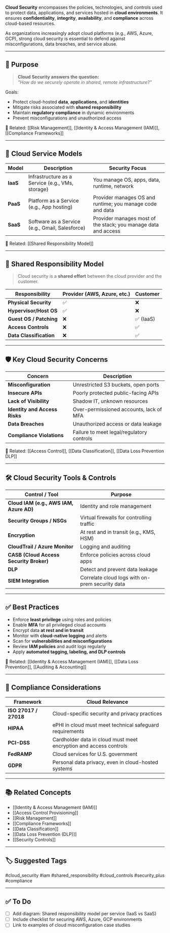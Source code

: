 **Cloud Security** encompasses the policies, technologies, and controls used to protect data, applications, and services hosted in **cloud environments**. It ensures **confidentiality**, **integrity**, **availability**, and **compliance** across cloud-based resources.

As organizations increasingly adopt cloud platforms (e.g., AWS, Azure, GCP), strong cloud security is essential to defend against misconfigurations, data breaches, and service abuse.

---

## 🎯 Purpose

> **Cloud Security answers the question:**  
> _"How do we securely operate in shared, remote infrastructure?"_

Goals:
- Protect cloud-hosted **data**, **applications**, and **identities**
- Mitigate risks associated with **shared responsibility**
- Maintain **regulatory compliance** in dynamic environments
- Prevent misconfigurations and unauthorized access

📎 Related: [[Risk Management]], [[Identity & Access Management (IAM)]], [[Compliance Frameworks]]

---

## 🧱 Cloud Service Models

| Model      | Description                                      | Security Focus                                      |
|------------|--------------------------------------------------|-----------------------------------------------------|
| **IaaS**    | Infrastructure as a Service (e.g., VMs, storage) | You manage OS, apps, data, runtime, network         |
| **PaaS**    | Platform as a Service (e.g., App hosting)        | Provider manages OS and runtime; you manage code and data |
| **SaaS**    | Software as a Service (e.g., Gmail, Salesforce)  | Provider manages most of the stack; you manage data and access |

📎 Related: [[Shared Responsibility Model]]

---

## 🧩 Shared Responsibility Model

> Cloud security is a **shared effort** between the cloud provider and the customer.

| Responsibility         | Provider (AWS, Azure, etc.) | Customer                         |
|------------------------|-----------------------------|----------------------------------|
| **Physical Security**   | ✅                          | ❌                               |
| **Hypervisor/Host OS**  | ✅                          | ❌                               |
| **Guest OS / Patching** | ❌                          | ✅ (IaaS)                        |
| **Access Controls**     | ❌                          | ✅                               |
| **Data Classification** | ❌                          | ✅                               |

---

## 🛡 Key Cloud Security Concerns

| Concern                    | Description                                           |
|----------------------------|-------------------------------------------------------|
| **Misconfiguration**        | Unrestricted S3 buckets, open ports                  |
| **Insecure APIs**           | Poorly protected public-facing APIs                 |
| **Lack of Visibility**      | Shadow IT, unknown resources                        |
| **Identity and Access Risks**| Over-permissioned accounts, lack of MFA           |
| **Data Breaches**           | Unauthorized access or data leakage                 |
| **Compliance Violations**   | Failure to meet legal/regulatory controls           |

📎 Related: [[Access Control]], [[Data Classification]], [[Data Loss Prevention DLP]]

---

## 🛠 Cloud Security Tools & Controls

| Control / Tool             | Purpose                                                |
|----------------------------|--------------------------------------------------------|
| **Cloud IAM (e.g., AWS IAM, Azure AD)** | Identity and role management                |
| **Security Groups / NSGs** | Virtual firewalls for controlling traffic             |
| **Encryption**             | At rest and in transit (e.g., KMS, HSM)                |
| **CloudTrail / Azure Monitor** | Logging and auditing                            |
| **CASB (Cloud Access Security Broker)** | Enforce policies across cloud apps         |
| **DLP**                    | Detect and prevent data leakage                       |
| **SIEM Integration**       | Correlate cloud logs with on-prem security data       |

---

## ✅ Best Practices

- Enforce **least privilege** using roles and policies
- Enable **MFA** for all privileged cloud accounts
- Encrypt data **at rest and in transit**
- Monitor with **cloud-native logging** and alerts
- Scan for **vulnerabilities and misconfigurations**
- Review **IAM policies** and audit logs regularly
- Apply **automated tagging, labeling, and DLP controls**

📎 Related: [[Identity & Access Management (IAM)]], [[Data Loss Prevention]], [[Auditing & Accounting]]

---

## 🧮 Compliance Considerations

| Framework         | Cloud Relevance                                              |
|-------------------|--------------------------------------------------------------|
| **ISO 27017 / 27018** | Cloud-specific security and privacy practices            |
| **HIPAA**         | ePHI in cloud must meet technical safeguard requirements     |
| **PCI-DSS**       | Cardholder data in cloud must meet encryption and access controls |
| **FedRAMP**       | Cloud services for U.S. government                          |
| **GDPR**          | Personal data privacy, even in cloud-hosted systems         |

---

## 📚 Related Concepts

- [[Identity & Access Management (IAM)]]
- [[Access Control Provisioning]]
- [[Risk Management]]
- [[Compliance Frameworks]]
- [[Data Classification]]
- [[Data Loss Prevention (DLP)]]
- [[Security Controls]]

---

## 🏷 Suggested Tags

#cloud_security #iam #shared_responsibility #cloud_controls #security_plus #compliance

---

## ✅ To Do

- [ ] Add diagram: Shared responsibility model per service (IaaS vs SaaS)
- [ ] Include checklist for securing AWS, Azure, GCP environments
- [ ] Link to examples of cloud misconfiguration case studies
